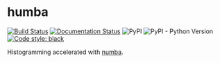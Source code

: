 # humba

[![Build Status](https://dev.azure.com/ddavis0485/humba/_apis/build/status/douglasdavis.humba?branchName=master)](https://dev.azure.com/ddavis0485/humba/_build/latest?definitionId=2&branchName=master)
[![Documentation Status](https://readthedocs.org/projects/humba/badge/?version=latest)](https://humba.readthedocs.io/en/latest/?badge=latest)
![PyPI](https://img.shields.io/pypi/v/humba)
![PyPI - Python Version](https://img.shields.io/pypi/pyversions/humba)
[![Code style: black](https://img.shields.io/badge/code%20style-black-000000.svg)](https://github.com/psf/black)

Histogramming accelerated with [numba](http://numba.pydata.org/).
